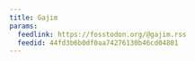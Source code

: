 ```yaml
---
title: Gajim
params:
  feedlink: https://fosstodon.org/@gajim.rss
  feedid: 44fd3b6b0df0aa74276130b46cd04801
---
```

